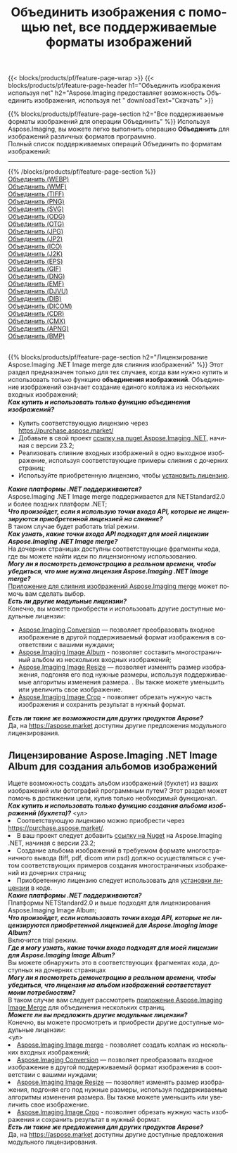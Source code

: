 ﻿---
title: Объединить изображения с помощью net, все поддерживаемые форматы изображений 
weight: 3920
url: /ru/net/merge 
lang: ru
langdirlevel: 2
locales: zh-hans,ja,it,ru,de,es,fr,nl,id,lt,pl,pt,vi,tr,ko,zh-hant,ar,hi,th,sv,cs,uk,he
description: Используя Aspose.Imaging, вы можете легко Объединить изображения используя net
---

{{< blocks/products/pf/feature-page-wrap >}}
{{< blocks/products/pf/feature-page-header h1="Объединить изображения используя net" h2="Aspose.Imaging предоставляет возможность Объединить изображения, используя net " downloadText="Скачать" >}}


{{% blocks/products/pf/feature-page-section  h2="Все поддерживаемые форматы изображений для операции Объединить" %}}
Используя Aspose.Imaging, вы можете легко выполнить операцию **Объединить** для изображений различных форматов программно.
<br/>
Полный список поддерживаемых операций Объединить по форматам изображений:
<hr/>
{{% /blocks/products/pf/feature-page-section %}}
<div class="container-fluid productfamilypage bg-gray">
    <div class="convertypes bg-gray agp-content section">
        <div class="container">
		<div class="row other-converters">
		    <div class='col-md-2 other-converter remove-lp remove-rp'><a href="/imaging/ru/net/merge/webp" >Объединить (WEBP)</a></div><div class='col-md-2 other-converter remove-lp remove-rp'><a href="/imaging/ru/net/merge/wmf" >Объединить (WMF)</a></div><div class='col-md-2 other-converter remove-lp remove-rp'><a href="/imaging/ru/net/merge/tiff" >Объединить (TIFF)</a></div><div class='col-md-2 other-converter remove-lp remove-rp'><a href="/imaging/ru/net/merge/png" >Объединить (PNG)</a></div><div class='col-md-2 other-converter remove-lp remove-rp'><a href="/imaging/ru/net/merge/svg" >Объединить (SVG)</a></div><div class='col-md-2 other-converter remove-lp remove-rp'><a href="/imaging/ru/net/merge/odg" >Объединить (ODG)</a></div><div class='col-md-2 other-converter remove-lp remove-rp'><a href="/imaging/ru/net/merge/otg" >Объединить (OTG)</a></div><div class='col-md-2 other-converter remove-lp remove-rp'><a href="/imaging/ru/net/merge/jpg" >Объединить (JPG)</a></div><div class='col-md-2 other-converter remove-lp remove-rp'><a href="/imaging/ru/net/merge/jp2" >Объединить (JP2)</a></div><div class='col-md-2 other-converter remove-lp remove-rp'><a href="/imaging/ru/net/merge/ico" >Объединить (ICO)</a></div><div class='col-md-2 other-converter remove-lp remove-rp'><a href="/imaging/ru/net/merge/j2k" >Объединить (J2K)</a></div><div class='col-md-2 other-converter remove-lp remove-rp'><a href="/imaging/ru/net/merge/eps" >Объединить (EPS)</a></div><div class='col-md-2 other-converter remove-lp remove-rp'><a href="/imaging/ru/net/merge/gif" >Объединить (GIF)</a></div><div class='col-md-2 other-converter remove-lp remove-rp'><a href="/imaging/ru/net/merge/dng" >Объединить (DNG)</a></div><div class='col-md-2 other-converter remove-lp remove-rp'><a href="/imaging/ru/net/merge/emf" >Объединить (EMF)</a></div><div class='col-md-2 other-converter remove-lp remove-rp'><a href="/imaging/ru/net/merge/djvu" >Объединить (DJVU)</a></div><div class='col-md-2 other-converter remove-lp remove-rp'><a href="/imaging/ru/net/merge/dib" >Объединить (DIB)</a></div><div class='col-md-2 other-converter remove-lp remove-rp'><a href="/imaging/ru/net/merge/dicom" >Объединить (DICOM)</a></div><div class='col-md-2 other-converter remove-lp remove-rp'><a href="/imaging/ru/net/merge/cdr" >Объединить (CDR)</a></div><div class='col-md-2 other-converter remove-lp remove-rp'><a href="/imaging/ru/net/merge/cmx" >Объединить (CMX)</a></div><div class='col-md-2 other-converter remove-lp remove-rp'><a href="/imaging/ru/net/merge/apng" >Объединить (APNG)</a></div><div class='col-md-2 other-converter remove-lp remove-rp'><a href="/imaging/ru/net/merge/bmp" >Объединить (BMP)</a></div>
                </div>
        </div>
    </div>
</div>
<br/>

{{% blocks/products/pf/feature-page-section  h2="Лицензирование Aspose.Imaging .NET Image merge для слияния изображений" %}}
Этот раздел предназначен только для тех случаев, когда вам нужно купить и использовать только функцию <b>объединения изображений</b>. Объединение изображений означает создание единого коллажа из нескольких входных изображений; <br/>
<i><b>Как купить и использовать только функцию объединения изображений?</b></i>
<ul>
<li>
Купить соответствующую лицензию через <a href="https://purchase.aspose.market/">https://purchase.aspose.market/</a>
</li>
<li>
Добавьте в свой проект <a href="https://www.nuget.org/packages/Aspose.Imaging">ссылку на nuget Aspose.Imaging .NET</a>, начиная с версии 23.2;
</li>
<li>
Реализовать слияние входных изображений в одно выходное изображение, используя соответствующие примеры слияния с дочерних страниц;
</li>
<li>
Используйте приобретенную лицензию, чтобы <a href="https://docs.aspose.com/imaging/net/licensing/">установить лицензию</a>.
</li>
</ul>
<i><b>Какие платформы .NET поддерживаются?</b></i> <br/>
Aspose.Imaging .NET Image merge поддерживается для NETStandard2.0 и более поздних платформ .NET;<br/>
<i><b>Что произойдет, если я использую точки входа API, которые не лицензируются приобретенной лицензией на слияние?</b></i><br/>
В таком случае будет работать trial режим.<br/>
<i><b>Как узнать, какие точки входа API подходят для моей лицензии Aspose.Imaging .NET Image merge?</b></i><br/>
На дочерних страницах доступны соответствующие фрагменты кода, где вы можете найти идеи по лицензионному использованию.<br/>
<i><b>Могу ли я посмотреть демонстрацию в реальном времени, чтобы убедиться, что мне нужна лицензия Aspose.Imaging .NET Image merge?</b></i><br/>
<a href="https://products.aspose.app/imaging/ru/image-merge/">Приложение для слияния изображений Aspose.Imaging merge</a> может помочь вам сделать выбор.<br />
<i><b>Есть ли другие модульные лицензии?</b></i><br/>
Конечно, вы можете приобрести и использовать другие доступные модульные лицензии:<br/>
<ul>
<li>
<a href="https://products.aspose.com/imaging/ru/net/conversion/">Aspose.Imaging Conversion</a> — позволяет преобразовать входное изображение в другой поддерживаемый формат изображения в соответствии с вашими нуждами;
</li>
<li>
<a href="https://products.aspose.com/imaging/ru/net/merge/">Aspose.Imaging Image Album</a> - позволяет составить многостраничный альбом из нескольких входных изображений;
</li>
<li>
<a href="https://products.aspose.com/imaging/ru/net/resize/">Aspose.Imaging Image Resize</a> — позволяет изменять размер изображения, подгоняя его под нужные размеры, используя поддерживаемые алгоритмы изменения размера. . Вы также можете уменьшить или увеличить свое изображение.
</li>
<li>
<a href="https://products.aspose.com/imaging/ru/net/crop/">Aspose.Imaging Image Crop</a> - позволяет обрезать нужную часть изображения и сохранить результат в нужный формат.
</li>
</ul>
<i><b>Есть ли такие же возможности для других продуктов Aspose?</b></i><br/>
Да, на <a href="https://aspose.market">https://aspose.market</a> доступны другие предложения модульного лицензирования.

<br/>
<h2>Лицензирование Aspose.Imaging .NET Image Album для создания альбомов изображений</h2>
Ищете возможность создать альбом изображений (буклет) из ваших изображений или фотографий программным путем? Этот раздел может помочь в достижении цели, купив только необходимый функционал.<br/>
<i><b>Как купить и использовать только функцию создания альбома изображений (буклета)?</b></i>
<ул>
<li>
Соответствующую лицензию можно приобрести через <a href="https://purchase.aspose.market/">https://purchase.aspose.market/</a>.
</li>
<li>
В ваш проект следует добавить <a href="https://www.nuget.org/packages/Aspose.Imaging">ссылку на Nuget</a> на Aspose.Imaging .NET, начиная с версии 23.2;
</li>
<li>
Создание альбома изображений в требуемом формате многостраничного вывода (tiff, pdf, dicom или psd) должно осуществляться с учетом соответствующих примеров создания многостраничных изображений из дочерних страниц;
</li>
<li>
Приобретенную лицензию следует использовать для <a href="https://docs.aspose.com/imaging/net/licensing/">установки лицензии</a> в коде.
</li>
</ul>
<i><b>Какие платформы .NET поддерживаются?</b></i> <br/>
Платформы NETStandard2.0 и выше подходят для лицензирования Aspose.Imaging Image Album;<br/>
<i><b>Что произойдет, если использовать точки входа API, которые не лицензируются приобретенной лицензией для Aspose.Imaging Image Album?</b></i><br/>
Включится trial режим.<br/>
<i><b>Где я могу узнать, какие точки входа подходят для моей лицензии для Aspose.Imaging Image Album?</b></i><br/>
Вы можете обнаружить это в соответствующих фрагментах кода, доступных на дочерних страницах<br/>
<i><b>Могу ли я посмотреть демонстрацию в реальном времени, чтобы убедиться, что лицензия на альбом изображений соответствует моим потребностям?</b></i><br/>
В таком случае вам следует рассмотреть <a href="https://products.aspose.app/imaging/ru/image-merge/">приложение Aspose.Imaging Image Merge</a> для объединения нескольких страниц. <br/>
<i><b>Можете ли вы предложить другие модульные лицензии?</b></i><br/>
Конечно, вы можете просмотреть и приобрести другие доступные модульные лицензии:<br/>
<ул>
<li>
<a href="https://products.aspose.com/imaging/ru/net/merge/">Aspose.Imaging Image merge</a> - позволяет создать коллаж из нескольких входных изображений;
</li>
<li>
<a href="https://products.aspose.com/imaging/ru/net/conversion/">Aspose.Imaging Conversion</a> — позволяет преобразовать входное изображение в другой поддерживаемый формат изображения в соответствии с вашими нуждами;
</li>
<li>
<a href="https://products.aspose.com/imaging/ru/net/resize/">Aspose.Imaging Image Resize</a> — позволяет изменять размер изображения, подгоняя его под нужные размеры, используя поддерживаемые алгоритмы изменения размера. Вы также можете уменьшить или увеличить свое изображение.
</li>
<li>
<a href="https://products.aspose.com/imaging/ru/net/crop/">Aspose.Imaging Image Crop</a> - позволяет обрезать нужную часть изображения и сохранить результат в нужный формат.
</li>
</ul>
<i><b>Есть ли такие же предложения для других продуктов Aspose?</b></i><br/>
Да, на <a href="https://aspose.market">https://aspose.market</a> доступны другие доступные предложения модульного лицензирования.
